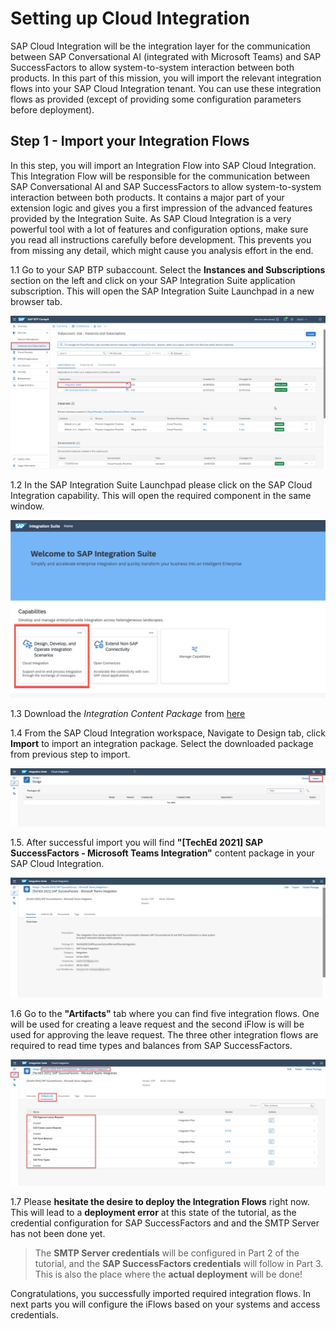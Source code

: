 # Setting up Cloud Integration

SAP Cloud Integration will be the integration layer for the communication between SAP Conversational AI (integrated with Microsoft Teams) and SAP SuccessFactors to allow system-to-system interaction between both products. In this part of this mission, you will import the relevant integration flows into your SAP Cloud Integration tenant. You can use these integration flows as provided (except of providing some configuration parameters before deployment).

## Step 1 - Import your Integration Flows
In this step, you will import an Integration Flow into SAP Cloud Integration. This Integration Flow will be responsible for the communication between SAP Conversational AI and SAP SuccessFactors to allow system-to-system interaction between both products. It contains a major part of your extension logic and gives you a first impression of the advanced features provided by the Integration Suite. As SAP Cloud Integration is a very powerful tool with a lot of features and configuration options, make sure you read all instructions carefully before development. This prevents you from missing any detail, which might cause you analysis effort in the end.

1.1 Go to your SAP BTP subaccount. Select the **Instances and Subscriptions** section on the left and click on your SAP Integration Suite application subscription. This will open the SAP Integration Suite Launchpad in a new browser tab.

![Open Cloud Integration](./images/cif_0010.png) 


1.2 In the SAP Integration Suite Launchpad please click on the SAP Cloud Integration capability. This will open the required component in the same window.

![Open Cloud Integration](./images/cif_0020.png) 

1.3 Download the *Integration Content Package* from [here](https://github.com/SAP-samples/btp-extend-workflow-cai-msteams/blob/advance-scope/Part1-CloudIntegration/files/integrationcontent.zip)


1.4 From the SAP Cloud Integration workspace, Navigate to Design tab, click **Import** to import an integration package. Select the downloaded package from previous step to import.

![Import iFlow](./images/cif_0040.png) 

1.5. After successful import you will find **"[TechEd 2021] SAP SuccessFactors - Microsoft Teams Integration"** content package in your SAP Cloud Integration.

![Import iFlow](./images/cif_0050.png) 

1.6 Go to the  **"Artifacts"** tab where you can find five integration flows. One will be used for creating a leave request and the second iFlow is will be used for approving the leave request. The three other integration flows are required to read time types and balances from SAP SuccessFactors. 

![CAI Create Leave Request](./images/cif_0060.png) 

1.7 Please **hesitate the desire to deploy the Integration Flows** right now. This will lead to a **deployment error** at this state of the tutorial, as the credential configuration for SAP SuccessFactors and and the SMTP Server has not been done yet. 

>The **SMTP Server credentials** will be configured in Part 2 of the tutorial, and the **SAP SuccessFactors credentials** will follow in Part 3. This is also the place where the **actual deployment** will be done! 


Congratulations, you successfully imported required integration flows. In next parts you will configure the iFlows based on your systems and access credentials.